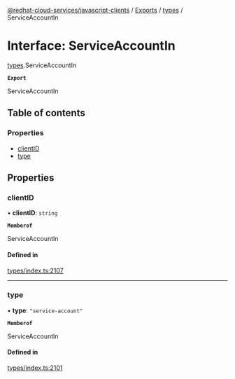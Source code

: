 [@redhat-cloud-services/javascript-clients](../README.md) / [Exports](../modules.md) / [types](../modules/types.md) / ServiceAccountIn

# Interface: ServiceAccountIn

[types](../modules/types.md).ServiceAccountIn

**`Export`**

ServiceAccountIn

## Table of contents

### Properties

- [clientID](types.ServiceAccountIn.md#clientid)
- [type](types.ServiceAccountIn.md#type)

## Properties

### clientID

• **clientID**: `string`

**`Memberof`**

ServiceAccountIn

#### Defined in

[types/index.ts:2107](https://github.com/RedHatInsights/javascript-clients/blob/main/packages/rbac/types/index.ts#L2107)

___

### type

• **type**: ``"service-account"``

**`Memberof`**

ServiceAccountIn

#### Defined in

[types/index.ts:2101](https://github.com/RedHatInsights/javascript-clients/blob/main/packages/rbac/types/index.ts#L2101)

